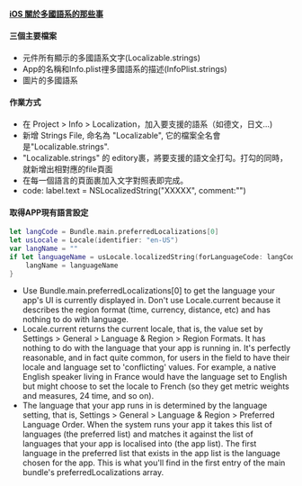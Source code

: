 #### [iOS 關於多國語系的那些事](https://franksios.medium.com/ios-localization-本地化-7b16b58bb9df)

#### 三個主要檔案
- 元件所有顯示的多國語系文字(Localizable.strings)
- App的名稱和Info.plist𥚃多國語系的描述(InfoPlist.strings)
- 圖片的多國語系

#### 作業方式
- 在 Project > Info > Localization，加入要支援的語系（如德文，日文...)
- 新增 Strings File, 命名為 "Localizable", 它的檔案全名會是"Localizable.strings".
- "Localizable.strings" 的 editory裹，將要支援的語文全打勾。打勾的同時，就新增出相對應的file頁面
- 在每一個語言的頁面裹加入文字對照表即完成。
- code: label.text = NSLocalizedString("XXXXX", comment:"")

#### 取得APP現有語言設定
```Swift
let langCode = Bundle.main.preferredLocalizations[0]
let usLocale = Locale(identifier: "en-US")
var langName = ""
if let languageName = usLocale.localizedString(forLanguageCode: langCode) {
    langName = languageName
}
```
- Use Bundle.main.preferredLocalizations[0] to get the language your app's UI is currently displayed in. Don't use Locale.current because it describes the region format (time, currency, distance, etc) and has nothing to do with language.
- Locale.current returns the current locale, that is, the value set by Settings > General > Language & Region > Region Formats. It has nothing to do with the language that your app is running in. It's perfectly reasonable, and in fact quite common, for users in the field to have their locale and language set to 'conflicting' values. For example, a native English speaker living in France would have the language set to English but might choose to set the locale to French (so they get metric weights and measures, 24 time, and so on).
- The language that your app runs in is determined by the language setting, that is, Settings > General > Language & Region > Preferred Language Order. When the system runs your app it takes this list of languages (the preferred list) and matches it against the list of languages that your app is localised into (the app list). The first language in the preferred list that exists in the app list is the language chosen for the app. This is what you'll find in the first entry of the main bundle's preferredLocalizations array.
